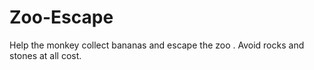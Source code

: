 # Zoo-Escape
Help the monkey collect bananas and escape the zoo . Avoid rocks and stones at all cost.
